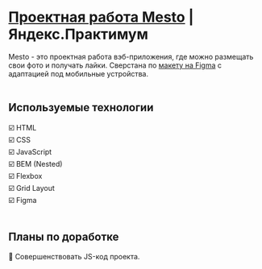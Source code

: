 # [Проектная работа Mesto](https://wskymike.github.io/mesto/) | Яндекс.Практимум

Mesto - это проектная работа вэб-приложения, где можно размещать свои фото и получать лайки. Сверстана по  [макету на Figma](https://www.figma.com/file/2cn9N9jSkmxD84oJik7xL7/JavaScript.-Sprint-4) с адаптацией под мобильные устройства.
<br>
<br>
## Используемые технологии
☑️ HTML<br>
☑️ CSS<br>
☑️ JavaScript<br>
☑️ BEM (Nested)<br>
☑️ Flexbox<br>
☑️ Grid Layout<br>
☑️ Figma
<br>
<br>
## Планы по доработке
🔲 Совершенствовать JS-код проекта.
